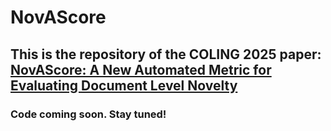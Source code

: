 # NovAScore
## This is the repository of the COLING 2025 paper: [NovAScore: A New Automated Metric for Evaluating Document Level Novelty](https://arxiv.org/abs/2409.09249)
### Code coming soon. Stay tuned!
